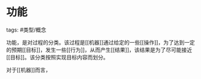 # 功能
tags: #类型/概念 

功能，是对过程的分类。该过程是[[机器]]通过给定的一些[[操作]]，为了达到一定的预期[[目标]]，发生一些[[行为]]，从而产生[[结果]]，该结果是为了尽可能接近[[目标]]。该分类按照实现目标内容而划分。

对于[[机器]]而言，
